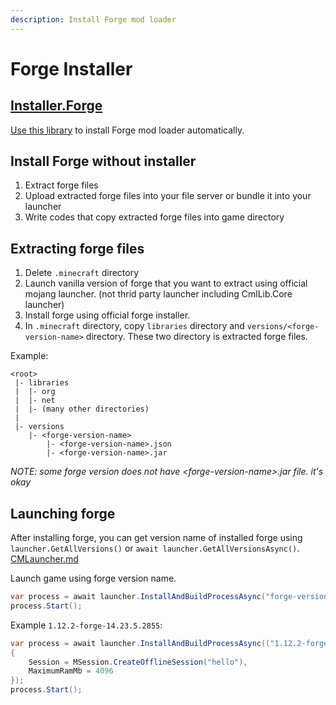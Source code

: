 ```yaml
---
description: Install Forge mod loader
---
```


# Forge Installer

## [Installer.Forge](../../installer.forge/home.md)

[Use this library](../../installer.forge/home.md) to install Forge mod loader automatically.

## Install Forge without installer

1. Extract forge files
2. Upload extracted forge files into your file server or bundle it into your launcher
3. Write codes that copy extracted forge files into game directory

## Extracting forge files

1. Delete `.minecraft` directory
2. Launch vanilla version of forge that you want to extract using official mojang launcher. (not thrid party launcher including CmlLib.Core launcher)
3. Install forge using official forge installer.
4. In `.minecraft` directory, copy `libraries` directory and `versions/<forge-version-name>` directory. These two directory is extracted forge files.

Example:

```
<root>
 |- libraries
 |  |- org
 |  |- net
 |  |- (many other directories)
 |
 |- versions
    |- <forge-version-name>
        |- <forge-version-name>.json
        |- <forge-version-name>.jar
```

_NOTE: some forge version does not have \<forge-version-name>.jar file. it's okay_

## Launching forge

After installing forge, you can get version name of installed forge using `launcher.GetAllVersions()` or `await launcher.GetAllVersionsAsync()`. [CMLauncher.md](../getting-started/CMLauncher.md "mention")

Launch game using forge version name.

```csharp
var process = await launcher.InstallAndBuildProcessAsync("forge-version-name", options);
process.Start();
```

Example `1.12.2-forge-14.23.5.2855`:

```csharp
var process = await launcher.InstallAndBuildProcessAsync(("1.12.2-forge-14.23.5.2855", new MLaunchOption
{
    Session = MSession.CreateOfflineSession("hello"),
    MaximumRamMb = 4096
});
process.Start();
```
